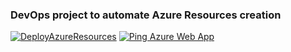 ### DevOps project to automate Azure Resources creation

[![DeployAzureResources](https://github.com/AlbVerHoy/AlbVerHoy.DevOps/actions/workflows/pipeline.yml/badge.svg)](https://github.com/AlbVerHoy/AlbVerHoy.DevOps/actions/workflows/pipeline.yml)
[![Ping Azure Web App](https://github.com/AlbVerHoy/AlbVerHoy.DevOps/actions/workflows/PingUrl.yml/badge.svg?event=schedule)](https://github.com/AlbVerHoy/AlbVerHoy.DevOps/actions/workflows/PingUrl.yml)
